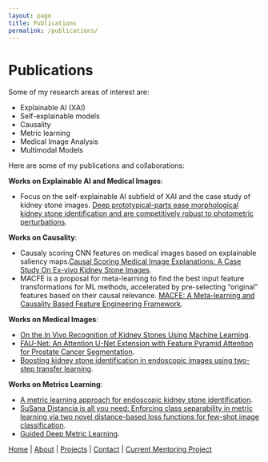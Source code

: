 ```yaml
---
layout: page
title: Publications
permalink: /publications/
---
```


# Publications
Some of my research areas of interest are:
- Explainable AI (XAI)
- Self-explainable models
- Causality 
- Metric learning
- Medical Image Analysis
- Multimodal Models

Here are some of my publications and collaborations:

**Works on Explainable AI and Medical Images**: 
- Focus on the self-explainable AI subfield of XAI and the case study of kidney stone images.
[Deep prototypical-parts ease morphological kidney stone identification and are competitively robust to photometric perturbations](https://openaccess.thecvf.com/content/CVPR2023W/LatinX/papers/Flores-Araiza_Deep_Prototypical-Parts_Ease_Morphological_Kidney_Stone_Identification_and_Are_Competitively_CVPRW_2023_paper.pdf).

**Works on Causality**: 
- Causaly scoring CNN features on medical images based on explainable saliency maps.[Causal Scoring Medical Image Explanations: A Case Study On Ex-vivo Kidney Stone Images](https://arxiv.org/pdf/2309.01921.pdf).
- MACFE is a proposal for meta-learning to find the best input feature transformations for ML methods, accelerated by pre-selecting “original” features based on their causal relevance.
[MACFE: A Meta-learning and Causality Based Feature Engineering Framework](https://arxiv.org/pdf/2207.04010.pdf).

**Works on Medical Images**:
- [On the In Vivo Recognition of Kidney Stones Using Machine Learning](https://ieeexplore.ieee.org/stamp/stamp.jsp?arnumber=10384337).
- [FAU-Net: An Attention U-Net Extension with Feature Pyramid Attention for Prostate Cancer Segmentation](https://arxiv.org/pdf/2309.01322.pdf).
- [Boosting kidney stone identification in endoscopic images using two-step transfer learning](https://arxiv.org/pdf/2210.13654.pdf).

**Works on Metrics Learning**:
- [A metric learning approach for endoscopic kidney stone identification](https://arxiv.org/pdf/2307.07046.pdf).
- [SuSana Distancia is all you need: Enforcing class separability in metric learning via two novel distance-based loss functions for few-shot image classification](https://arxiv.org/pdf/2305.09062v3.pdf).
- [Guided Deep Metric Learning](https://openaccess.thecvf.com/content/CVPR2022W/LXCV/papers/Gonzalez-Zapata_Guided_Deep_Metric_Learning_CVPRW_2022_paper.pdf).

[Home](/) | [About](/about) | [Projects](/projects) | [Contact](/contact) | [Current Mentoring Project](/current_mentoring_project) 
